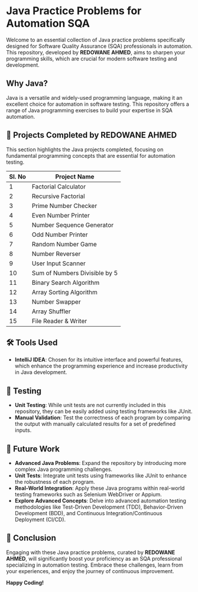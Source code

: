 # Java Practice Problems for Automation SQA

Welcome to an essential collection of Java practice problems specifically designed for Software Quality Assurance (SQA) professionals in automation. This repository, developed by **REDOWANE AHMED**, aims to sharpen your programming skills, which are crucial for modern software testing and development.


## Why Java?

Java is a versatile and widely-used programming language, making it an excellent choice for automation in software testing. This repository offers a range of Java programming exercises to build your expertise in SQA automation.

## 🚀 Projects Completed by REDOWANE AHMED

This section highlights the Java projects completed, focusing on fundamental programming concepts that are essential for automation testing.

| **Sl. No** | **Project Name**            |
|------------|-----------------------------|
| 1          | Factorial Calculator         |
| 2          | Recursive Factorial          |
| 3          | Prime Number Checker         |
| 4          | Even Number Printer          |
| 5          | Number Sequence Generator    |
| 6          | Odd Number Printer           |
| 7          | Random Number Game           |
| 8          | Number Reverser              |
| 9          | User Input Scanner           |
| 10         | Sum of Numbers Divisible by 5|
| 11         | Binary Search Algorithm      |
| 12         | Array Sorting Algorithm      |
| 13         | Number Swapper               |
| 14         | Array Shuffler               |
| 15         | File Reader & Writer         |

## 🛠️ Tools Used

- **IntelliJ IDEA**: Chosen for its intuitive interface and powerful features, which enhance the programming experience and increase productivity in Java development.

## 🧪 Testing

- **Unit Testing**: While unit tests are not currently included in this repository, they can be easily added using testing frameworks like JUnit.
- **Manual Validation**: Test the correctness of each program by comparing the output with manually calculated results for a set of predefined inputs.

## 🔮 Future Work

- **Advanced Java Problems**: Expand the repository by introducing more complex Java programming challenges.
- **Unit Tests**: Integrate unit tests using frameworks like JUnit to enhance the robustness of each program.
- **Real-World Integration**: Apply these Java programs within real-world testing frameworks such as Selenium WebDriver or Appium.
- **Explore Advanced Concepts**: Delve into advanced automation testing methodologies like Test-Driven Development (TDD), Behavior-Driven Development (BDD), and Continuous Integration/Continuous Deployment (CI/CD).

## 🎯 Conclusion

Engaging with these Java practice problems, curated by **REDOWANE AHMED**, will significantly boost your proficiency as an SQA professional specializing in automation testing. Embrace these challenges, learn from your experiences, and enjoy the journey of continuous improvement.

**Happy Coding!**

